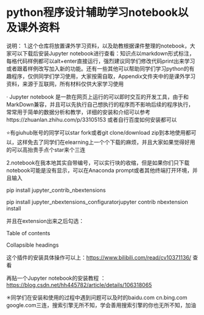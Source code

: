 # python程序设计辅助学习notebook以及课外资料

说明：
1.这个仓库将放置课外学习资料，以及助教根据课件整理的notebook，大家可以下载后安装Jupyter notebook进行查看：知识点以markdown形式标注，每格代码样例都可以alt+enter直接运行，强烈建议同学们修改代码print出来学习或者跟着样例改写加入新的功能。还有一些其他可以帮助同学们学习python的有趣程序，仅供同学们学习使用，大家按需自取，Appendix文件夹中的是课外学习资料，来源于互联网，所有材料仅供大家学习使用

· Jupyter notebook 是一款在网页上运行的可以即时交互的开发工具，由于和MarkDown兼容，并且可以先执行自己想执行的程序而不影响后续的程序执行，常常用于简单的数据分析和教学，详细的安装和介绍可以参考https://zhuanlan.zhihu.com/p/33105153 或者自行百度如何安装都可以

⭐有giuhub账号的同学可以star fork或者git clone/download zip到本地使用都可以，这样免去了同学们在elearning上一个个下载的麻烦，并且大家如果觉得好用的可以高抬贵手点个star来个三连

2.notebook在我本地其实自带编号，可以实行块的收缩，但是如果你们只下载notebook可能是没有显示，可以在Anaconda prompt或者其他终端打开环境，并且输入

  pip install jupyter_contrib_nbextensions
  
  pip install jupyter_nbextensions_configuratorjupyter contrib nbextension install
  
并且在extension出来之后勾选：

  Table of contents
  
  Collapsible headings
  
这个插件的安装具体操作可以上：https://www.bilibili.com/read/cv10371136/ 查看

再贴一个Jupyter notebook的安装教程 ： https://blog.csdn.net/hh445782/article/details/106318065

✳同学们在安装和使用的过程中遇到问题可以及时的baidu.com cn.bing.com google.com三连，搜索引擎无所不知，学会善用搜索引擎的你也无所不知，加油
